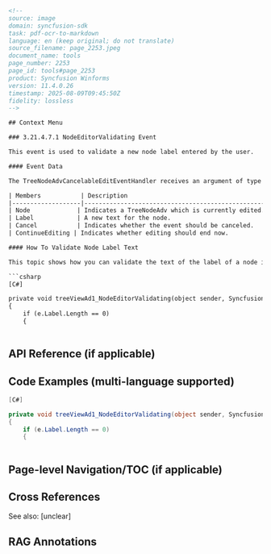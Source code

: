 ```html
<!-- 
source: image
domain: syncfusion-sdk
task: pdf-ocr-to-markdown
language: en (keep original; do not translate)
source_filename: page_2253.jpeg
document_name: tools
page_number: 2253
page_id: tools#page_2253
product: Syncfusion Winforms
version: 11.4.0.26
timestamp: 2025-08-09T09:45:50Z
fidelity: lossless
-->

## Context Menu

### 3.21.4.7.1 NodeEditorValidating Event

This event is used to validate a new node label entered by the user.

#### Event Data

The TreeNodeAdvCancelableEditEventHandler receives an argument of type TreeNodeAdvCancelableEditEventArgs containing data related to this event. The following TreeNodeAdvCancelableEditEventArgs members provide information specific to this event.

| Members           | Description                                                                 |
|-------------------|-----------------------------------------------------------------------------|
| Node             | Indicates a TreeNodeAdv which is currently edited.                         |
| Label            | A new text for the node.                                                    |
| Cancel           | Indicates whether the event should be canceled.                            |
| ContinueEditing | Indicates whether editing should end now.                                   |

#### How To Validate Node Label Text

This topic shows how you can validate the text of the label of a node in the TreeViewAdv control. You need to listen to the NodeEditorValidating event of the TreeViewAdv control to validate the node's label text entered by the user. The code sample below demonstrates how you can prevent blank labels in a node.

```csharp
[C#]

private void treeViewAd1_NodeEditorValidating(object sender, Syncfusion.Windows.Forms.Tools.TreeNodeAdvCancelableEditEventArgs e)
{
    if (e.Label.Length == 0)
    {
            
```

## API Reference (if applicable)

## Code Examples (multi-language supported)

```csharp
[C#]

private void treeViewAd1_NodeEditorValidating(object sender, Syncfusion.Windows.Forms.Tools.TreeNodeAdvCancelableEditEventArgs e)
{
    if (e.Label.Length == 0)
    {
            
```

## Page-level Navigation/TOC (if applicable)

## Cross References

See also: [unclear]

## RAG Annotations

<!-- tags: [product, module, control, api, version?] keywords: [NodeEditorValidating, TreeNodeAdvCancelableEditEventHandler, TreeNodeAdvCancelableEditEventArgs, TreeViewAdv, label validation, node label, tools, Syncfusion Winforms, 11.4.0.26] -->
```